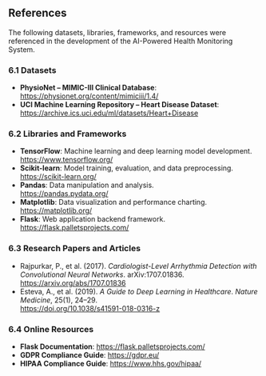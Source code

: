 ## References

The following datasets, libraries, frameworks, and resources were referenced in the development of the AI-Powered Health Monitoring System.

### 6.1 Datasets
- **PhysioNet – MIMIC-III Clinical Database**: https://physionet.org/content/mimiciii/1.4/
- **UCI Machine Learning Repository – Heart Disease Dataset**: https://archive.ics.uci.edu/ml/datasets/Heart+Disease

### 6.2 Libraries and Frameworks
- **TensorFlow**: Machine learning and deep learning model development.  
  https://www.tensorflow.org/  
- **Scikit-learn**: Model training, evaluation, and data preprocessing.  
  https://scikit-learn.org/  
- **Pandas**: Data manipulation and analysis.  
  https://pandas.pydata.org/  
- **Matplotlib**: Data visualization and performance charting.  
  https://matplotlib.org/  
- **Flask**: Web application backend framework.  
  https://flask.palletsprojects.com/

### 6.3 Research Papers and Articles
- Rajpurkar, P., et al. (2017). *Cardiologist-Level Arrhythmia Detection with Convolutional Neural Networks*. arXiv:1707.01836.  
  https://arxiv.org/abs/1707.01836
- Esteva, A., et al. (2019). *A Guide to Deep Learning in Healthcare*. *Nature Medicine*, 25(1), 24–29.  
  https://doi.org/10.1038/s41591-018-0316-z

### 6.4 Online Resources
- **Flask Documentation**: https://flask.palletsprojects.com/  
- **GDPR Compliance Guide**: https://gdpr.eu/  
- **HIPAA Compliance Guide**: https://www.hhs.gov/hipaa/
